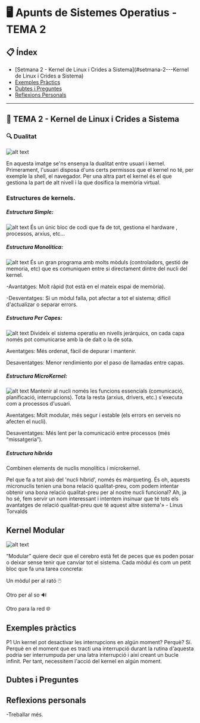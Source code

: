 # 🖥️ Apunts de Sistemes Operatius - TEMA 2

## 📋 Índex
- [Setmana 2 - Kernel de Linux i Crides a Sistema](#setmana-2---Kernel de Linux i Crides a Sistema)
- [Exemples Pràctics](#exemples-pràctics)
- [Dubtes i Preguntes](#dubtes-i-preguntes)
- [Reflexions Personals](#reflexions-personals)

---

## 🎯 TEMA 2 - Kernel de Linux i Crides a Sistema

### 🔍 Dualitat

![alt text](image-6.png)

En aquesta imatge se'ns ensenya la dualitat entre usuari i kernel. Primerament, l'usuari disposa d'uns certs permissos que el kernel no té, per exemple la shell, el navegador.
Per una altra part el kernel és el que gestiona la part de alt nivell i la que dosifica la memòria virtual.

### Estructures de kernels.

##### Estructura Simple:
![alt text](image-7.png)
És un únic bloc de codi que fa de tot, gestiona el hardware , processos, arxius, etc...
##### Estructura Monolítica:
![alt text](image-8.png)
És un gran programa amb molts mòduls (controladors, gestió de memoria, etc) que es comuniquen entre si directament dintre del nucli del kernel.

-Avantatges:
Molt ràpid (tot està en el mateix espai de memòria).

-Desventatges:
Si un mòdul falla, pot afectar a tot el sistema; difícil d'actualizar o separar errors.

##### Estructura Per Capes:
![alt text](image-9.png)
Divideix el sistema operatiu en nivells jeràrquics, on cada capa només pot comunicarse amb la de dalt o la de sota.

Aventatges: Més ordenat, fàcil de depurar i mantenir.

Desaventatges: Menor rendimiento por el paso de llamadas entre capas.


##### Estructura MicroKernel:
![alt text](image-10.png)
Mantenir al nucli només les funcions essencials (comunicació, planificació, interrupcions). Tota la resta (arxius, drivers, etc.) s'executa com a processos d'usuari.

Aventatges:
Molt modular, més segur i estable (els errors en serveis no afecten el nucli).

Desaventatges:
Més lent per la comunicació entre processos (més “missatgeria”).

##### Estructura híbrida
Combinen elements de nuclis monolítics i microkernel.

Pel que fa a tot això del 'nucli híbrid', només és màrqueting. És oh, aquests micronuclis tenien una bona relació qualitat-preu, com podem intentar obtenir una bona relació qualitat-preu per al nostre nucli funcional? Ah, ja ho sé, fem servir un nom interessant i intentem insinuar que té tots els avantatges de relació qualitat-preu que té aquest altre sistema'» - Linus Torvalds

## Kernel Modular
![alt text](image-11.png)

“Modular” quiere decir que el cerebro està fet de peces que es poden posar o deixar sense tenir que canviar tot el sistema.
Cada mòdul és com un petit bloc que fa una tarea concreta:

Un mòdul per al rató 🖱️

Otro per al so 🔊

Otro para la red 🌐



## Exemples pràctics
P1 Un kernel pot desactivar les interrupcions en algún moment? Perquè?
Sí. Perquè en el moment que es tracti una interrupció durant la rutina d'aquesta podria ser interrumpuda per una latra interrupció i així creant un bucle infinit. Per tant, necessitem l'acció del kernel en algún moment.


## Dubtes i Preguntes

## Reflexions personals
-Treballar més.